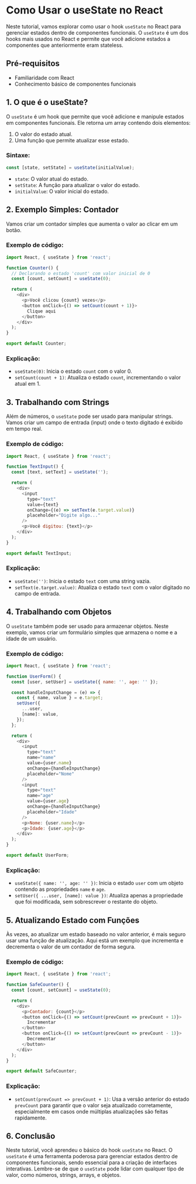 # Como Usar o useState no React

Neste tutorial, vamos explorar como usar o hook `useState` no React para gerenciar estados dentro de componentes funcionais. O `useState` é um dos hooks mais usados no React e permite que você adicione estados a componentes que anteriormente eram stateless.

## Pré-requisitos

- Familiaridade com React
- Conhecimento básico de componentes funcionais

## 1. O que é o useState?

O `useState` é um hook que permite que você adicione e manipule estados em componentes funcionais. Ele retorna um array contendo dois elementos:

1. O valor do estado atual.
2. Uma função que permite atualizar esse estado.

### Sintaxe:

```javascript
const [state, setState] = useState(initialValue);
```

- `state`: O valor atual do estado.
- `setState`: A função para atualizar o valor do estado.
- `initialValue`: O valor inicial do estado.

## 2. Exemplo Simples: Contador

Vamos criar um contador simples que aumenta o valor ao clicar em um botão.

### Exemplo de código:

```javascript
import React, { useState } from 'react';

function Counter() {
  // Declarando o estado 'count' com valor inicial de 0
  const [count, setCount] = useState(0);

  return (
    <div>
      <p>Você clicou {count} vezes</p>
      <button onClick={() => setCount(count + 1)}>
        Clique aqui
      </button>
    </div>
  );
}

export default Counter;
```

### Explicação:

- `useState(0)`: Inicia o estado `count` com o valor 0.
- `setCount(count + 1)`: Atualiza o estado `count`, incrementando o valor atual em 1.

## 3. Trabalhando com Strings

Além de números, o `useState` pode ser usado para manipular strings. Vamos criar um campo de entrada (input) onde o texto digitado é exibido em tempo real.

### Exemplo de código:

```javascript
import React, { useState } from 'react';

function TextInput() {
  const [text, setText] = useState('');

  return (
    <div>
      <input 
        type="text" 
        value={text} 
        onChange={(e) => setText(e.target.value)} 
        placeholder="Digite algo..." 
      />
      <p>Você digitou: {text}</p>
    </div>
  );
}

export default TextInput;
```

### Explicação:

- `useState('')`: Inicia o estado `text` com uma string vazia.
- `setText(e.target.value)`: Atualiza o estado `text` com o valor digitado no campo de entrada.

## 4. Trabalhando com Objetos

O `useState` também pode ser usado para armazenar objetos. Neste exemplo, vamos criar um formulário simples que armazena o nome e a idade de um usuário.

### Exemplo de código:

```javascript
import React, { useState } from 'react';

function UserForm() {
  const [user, setUser] = useState({ name: '', age: '' });

  const handleInputChange = (e) => {
    const { name, value } = e.target;
    setUser({
      ...user,
      [name]: value,
    });
  };

  return (
    <div>
      <input
        type="text"
        name="name"
        value={user.name}
        onChange={handleInputChange}
        placeholder="Nome"
      />
      <input
        type="text"
        name="age"
        value={user.age}
        onChange={handleInputChange}
        placeholder="Idade"
      />
      <p>Nome: {user.name}</p>
      <p>Idade: {user.age}</p>
    </div>
  );
}

export default UserForm;
```

### Explicação:

- `useState({ name: '', age: '' })`: Inicia o estado `user` com um objeto contendo as propriedades `name` e `age`.
- `setUser({ ...user, [name]: value })`: Atualiza apenas a propriedade que foi modificada, sem sobrescrever o restante do objeto.

## 5. Atualizando Estado com Funções

Às vezes, ao atualizar um estado baseado no valor anterior, é mais seguro usar uma função de atualização. Aqui está um exemplo que incrementa e decrementa o valor de um contador de forma segura.

### Exemplo de código:

```javascript
import React, { useState } from 'react';

function SafeCounter() {
  const [count, setCount] = useState(0);

  return (
    <div>
      <p>Contador: {count}</p>
      <button onClick={() => setCount(prevCount => prevCount + 1)}>
        Incrementar
      </button>
      <button onClick={() => setCount(prevCount => prevCount - 1)}>
        Decrementar
      </button>
    </div>
  );
}

export default SafeCounter;
```

### Explicação:

- `setCount(prevCount => prevCount + 1)`: Usa a versão anterior do estado `prevCount` para garantir que o valor seja atualizado corretamente, especialmente em casos onde múltiplas atualizações são feitas rapidamente.

## 6. Conclusão

Neste tutorial, você aprendeu o básico do hook `useState` no React. O `useState` é uma ferramenta poderosa para gerenciar estados dentro de componentes funcionais, sendo essencial para a criação de interfaces interativas. Lembre-se de que o `useState` pode lidar com qualquer tipo de valor, como números, strings, arrays, e objetos.

